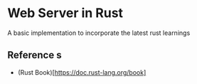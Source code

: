 # Web Server in Rust
A basic implementation to incorporate the latest rust learnings


## Reference s
  - (Rust Book)[https://doc.rust-lang.org/book]

